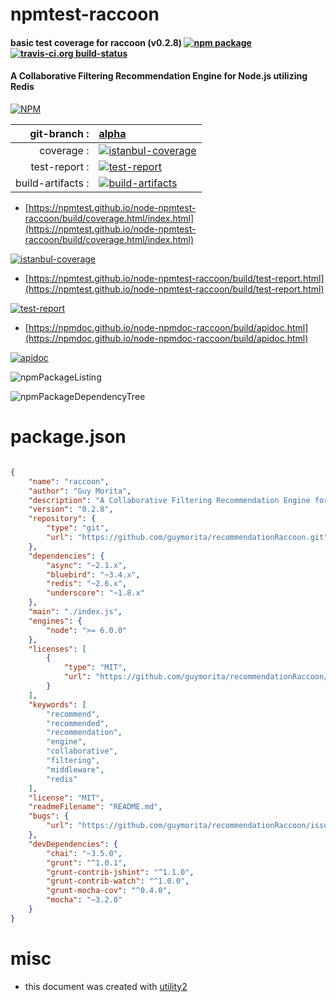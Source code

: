 # npmtest-raccoon

#### basic test coverage for  raccoon (v0.2.8)  [![npm package](https://img.shields.io/npm/v/npmtest-raccoon.svg?style=flat-square)](https://www.npmjs.org/package/npmtest-raccoon) [![travis-ci.org build-status](https://api.travis-ci.org/npmtest/node-npmtest-raccoon.svg)](https://travis-ci.org/npmtest/node-npmtest-raccoon)

#### A Collaborative Filtering Recommendation Engine for Node.js utilizing Redis

[![NPM](https://nodei.co/npm/raccoon.png?downloads=true&downloadRank=true&stars=true)](https://www.npmjs.com/package/raccoon)

| git-branch : | [alpha](https://github.com/npmtest/node-npmtest-raccoon/tree/alpha)|
|--:|:--|
| coverage : | [![istanbul-coverage](https://npmtest.github.io/node-npmtest-raccoon/build/coverage.badge.svg)](https://npmtest.github.io/node-npmtest-raccoon/build/coverage.html/index.html)|
| test-report : | [![test-report](https://npmtest.github.io/node-npmtest-raccoon/build/test-report.badge.svg)](https://npmtest.github.io/node-npmtest-raccoon/build/test-report.html)|
| build-artifacts : | [![build-artifacts](https://npmtest.github.io/node-npmtest-raccoon/glyphicons_144_folder_open.png)](https://github.com/npmtest/node-npmtest-raccoon/tree/gh-pages/build)|

- [https://npmtest.github.io/node-npmtest-raccoon/build/coverage.html/index.html](https://npmtest.github.io/node-npmtest-raccoon/build/coverage.html/index.html)

[![istanbul-coverage](https://npmtest.github.io/node-npmtest-raccoon/build/screenCapture.buildCi.browser.%252Ftmp%252Fbuild%252Fcoverage.lib.html.png)](https://npmtest.github.io/node-npmtest-raccoon/build/coverage.html/index.html)

- [https://npmtest.github.io/node-npmtest-raccoon/build/test-report.html](https://npmtest.github.io/node-npmtest-raccoon/build/test-report.html)

[![test-report](https://npmtest.github.io/node-npmtest-raccoon/build/screenCapture.buildCi.browser.%252Ftmp%252Fbuild%252Ftest-report.html.png)](https://npmtest.github.io/node-npmtest-raccoon/build/test-report.html)

- [https://npmdoc.github.io/node-npmdoc-raccoon/build/apidoc.html](https://npmdoc.github.io/node-npmdoc-raccoon/build/apidoc.html)

[![apidoc](https://npmdoc.github.io/node-npmdoc-raccoon/build/screenCapture.buildCi.browser.%252Ftmp%252Fbuild%252Fapidoc.html.png)](https://npmdoc.github.io/node-npmdoc-raccoon/build/apidoc.html)

![npmPackageListing](https://npmtest.github.io/node-npmtest-raccoon/build/screenCapture.npmPackageListing.svg)

![npmPackageDependencyTree](https://npmtest.github.io/node-npmtest-raccoon/build/screenCapture.npmPackageDependencyTree.svg)



# package.json

```json

{
    "name": "raccoon",
    "author": "Guy Morita",
    "description": "A Collaborative Filtering Recommendation Engine for Node.js utilizing Redis",
    "version": "0.2.8",
    "repository": {
        "type": "git",
        "url": "https://github.com/guymorita/recommendationRaccoon.git"
    },
    "dependencies": {
        "async": "~2.1.x",
        "bluebird": "~3.4.x",
        "redis": "~2.6.x",
        "underscore": "~1.8.x"
    },
    "main": "./index.js",
    "engines": {
        "node": ">= 6.0.0"
    },
    "licenses": [
        {
            "type": "MIT",
            "url": "https://github.com/guymorita/recommendationRaccoon/LICENSE"
        }
    ],
    "keywords": [
        "recommend",
        "recommended",
        "recommendation",
        "engine",
        "collaborative",
        "filtering",
        "middleware",
        "redis"
    ],
    "license": "MIT",
    "readmeFilename": "README.md",
    "bugs": {
        "url": "https://github.com/guymorita/recommendationRaccoon/issues"
    },
    "devDependencies": {
        "chai": "~3.5.0",
        "grunt": "^1.0.1",
        "grunt-contrib-jshint": "^1.1.0",
        "grunt-contrib-watch": "^1.0.0",
        "grunt-mocha-cov": "^0.4.0",
        "mocha": "~3.2.0"
    }
}
```



# misc
- this document was created with [utility2](https://github.com/kaizhu256/node-utility2)
